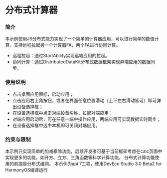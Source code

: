 # 分布式计算器

### 简介

本示例使用JS分布式能力实现了一个简单的计算器应用，可以进行简单的数值计算，支持远程拉起另一个计算器FA，两个FA进行协同计算。

-   远程拉起：通过StartAbility实现远端应用的拉起。
-   协同计算：通过DistributedDataKit分布式数据框架实现异端应用的数据同步。

### 使用说明

-   点击桌面应用图标，启动应用；
-   点击应用右上角按钮，或者在界面任意位置滑动（上下左右滑动皆可）即可弹出设备选择框；
-   在设备选择框中点击对端设备名称，拉起对端应用；
-   对端应用启动后，可在任意一端中操作应用，两端应用可实现数据实时同步；
-   在设备选择框中选中本机即可关闭对端应用。

### 约束与限制

 本示例只实现简单的加减乘除功能，后续开发者可基于当前框架考虑在calc页面中实现更多的功能，如开方、立方、三角函数等科学计算功能。
 分布式计算功能使用的前提是分布式组网。
本示例为api 7工程，使用DevEco Studio 3.0 Beta2 for HarmonyOS编译运行
